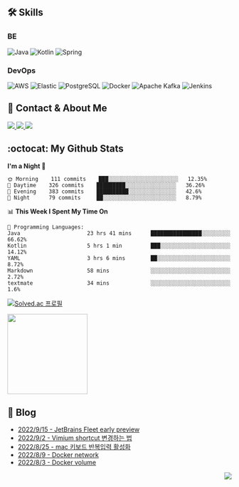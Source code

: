 

## 🛠 Skills

### BE

![Java](https://img.shields.io/badge/Java-007396?style=flat-square&logo=java&logoColor=white)
![Kotlin](https://img.shields.io/badge/Kotlin-7F52FF?style=flat-square&logo=kotlin&logoColor=white)
![Spring](https://img.shields.io/badge/Spring-6DB33F?style=flat-square&logo=spring&logoColor=white)

### DevOps

![AWS](https://img.shields.io/badge/AWS-%23FF9900.svg?style=flat-square&logo=amazon-aws&logoColor=white)
![Elastic](https://img.shields.io/badge/Elastic-005571?style=flat-square&logo=elastic&logoColor=white)
![PostgreSQL](https://img.shields.io/badge/PostgreSQL-336791?style=flat-square&logo=postgresql&logoColor=white)
![Docker](https://img.shields.io/badge/Docker-2496ED?style=flat-square&logo=docker&logoColor=white)
![Apache Kafka](https://img.shields.io/badge/Apache%20Kafka-000?style=flat-square&logo=apachekafka)
![Jenkins](https://img.shields.io/badge/Jenkins-%232C5263.svg?style=flat-square&logo=jenkins&logoColor=white)

## 📧 Contact & About Me

<a href="mailto:songkg7@gmail.com" target="_blank">
    <img src="https://img.shields.io/badge/Gmail-EA4335?style=flat-square&logo=gmail&logoColor=white"/>
</a>
<a href="https://www.notion.so/0377dd16e02d48cd82fa76394507382c" target="_blank">
    <img src="https://img.shields.io/badge/Notion-000000?style=flat-square&logo=notion&logoColor=white"/>
</a>
<a href="https://songkg7.github.io" target="_blank">
    <img src="https://img.shields.io/badge/Tech&nbsp;blog-54BBFF?style=flat-square&logo=github&logoColor=white"/>
</a>

## :octocat: My Github Stats

<!--START_SECTION:waka-->
**I'm a Night 🦉** 

```text
🌞 Morning    111 commits    ███░░░░░░░░░░░░░░░░░░░░░░   12.35% 
🌆 Daytime    326 commits    █████████░░░░░░░░░░░░░░░░   36.26% 
🌃 Evening    383 commits    ██████████░░░░░░░░░░░░░░░   42.6% 
🌙 Night      79 commits     ██░░░░░░░░░░░░░░░░░░░░░░░   8.79%

```


📊 **This Week I Spent My Time On** 

```text
💬 Programming Languages: 
Java                     23 hrs 41 mins      ████████████████░░░░░░░░░   66.62% 
Kotlin                   5 hrs 1 min         ███░░░░░░░░░░░░░░░░░░░░░░   14.12% 
YAML                     3 hrs 6 mins        ██░░░░░░░░░░░░░░░░░░░░░░░   8.72% 
Markdown                 58 mins             ░░░░░░░░░░░░░░░░░░░░░░░░░   2.72% 
textmate                 34 mins             ░░░░░░░░░░░░░░░░░░░░░░░░░   1.6%

```


<!--END_SECTION:waka-->

[![Solved.ac 프로필](http://mazassumnida.wtf/api/v2/generate_badge?boj=songkg7)](https://solved.ac/songkg7)

<p>
  <img height="180em" src="https://github-readme-stats.vercel.app/api?username=songkg7&show_icons=true&include_all_commits=true&bg_color=30,e96443,904e95&title_color=fff&text_color=fff">
</p>

## 📄 Blog <br>
- [2022/9/15 - JetBrains Fleet early preview](https://songkg7.github.io/posts/jetbrains-fleet-preview/) <br>
- [2022/9/2 - Vimium shortcut 변경하는 법](https://songkg7.github.io/posts/vimium-change-shortcut/) <br>
- [2022/8/25 - mac 키보드 반복입력 활성화](https://songkg7.github.io/posts/mac-typo-repeat/) <br>
- [2022/8/9 - Docker network](https://songkg7.github.io/posts/docker-network/) <br>
- [2022/8/3 - Docker volume](https://songkg7.github.io/posts/docker-volume/) <br>

<!-- 조회수 -->
<p align="right">
  <a href="https://hits.seeyoufarm.com"><img src="https://hits.seeyoufarm.com/api/count/incr/badge.svg?url=https%3A%2F%2Fgithub.com%2Fsongkg7&count_bg=%238D7BF5&title_bg=%23252323&icon=github.svg&icon_color=%23FFFDFD&title=hits&edge_flat=false"/></a>
</p>
